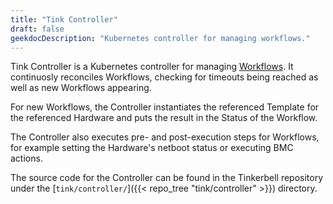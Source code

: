 ```yaml
---
title: "Tink Controller"
draft: false
geekdocDescription: "Kubernetes controller for managing workflows."
---
```


Tink Controller is a Kubernetes controller for managing [Workflows](/docs/concepts/workflows).
It continuosly reconciles Workflows, checking for timeouts being reached as well
as new Workflows appearing.

For new Workflows, the Controller instantiates the referenced Template for the
referenced Hardware and puts the result in the Status of the Workflow.

The Controller also executes pre- and post-execution steps for Workflows, for
example setting the Hardware's netboot status or executing BMC actions.

The source code for the Controller can be found in the Tinkerbell repository
under the [`tink/controller/`]({{< repo_tree "tink/controller" >}}) directory.
